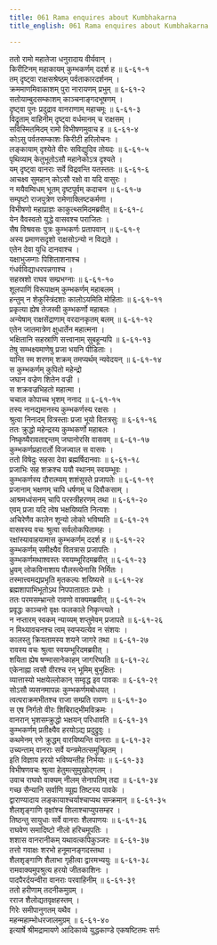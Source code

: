 ```yaml
---
title: 061 Rama enquires about Kumbhakarna
title_english: 061 Rama enquires about Kumbhakarna

---
```


<div class="audioEmbed"  caption="श्रीराम-हरिसीताराममूर्ति-घनपाठिभ्यां वचनम्" src="https://archive.org/download/Ramayana-recitation-Sriram-harisItArAmamUrti-Ghanapaati-v2/Kanda_6/Kanda_6_YK-061-Rama_enquires_about_Kumbhakarna__0.mp3"></div>

ततो रामो महातेजा धनुरादाय वीर्यवान् ।  
किरीटिनम् महाकायम् कुम्भकर्णम् ददर्श ह ॥ ६-६१-१  
तम् दृष्ट्वा राक्षसश्रेष्ठम् पर्वताकारदर्शनम् ।  
क्रममाणमिवाकाशम् पुरा नारायणम् प्रभुम् ॥ ६-६१-२  
सतोयाम्बुदसम्काशम् काञ्चनाङ्गदभूषणम् ।  
दृष्ट्वा पुनः प्रदुद्राव वानराणाम् महाचमूः ॥ ६-६१-३  
विद्रुताम् वाहिनीम् दृष्ट्वा वर्धमानम् च राक्षसम् ।  
सविस्मितमिदम् रामो विभीषणमुवाच ह ॥ ६-६१-४  
कोऽसु पर्वतसम्काशः किरीटी हरिलोचनः ।  
लङ्कायाम् दृश्येते वीरः सविद्युदिव तोयदः ॥ ६-६१-५  
पृथिव्याम् केतुभूतोऽसौ महानेकोऽत्र दृश्यते ।  
यम् दृष्ट्वा वानराः सर्वे विद्रवन्ति यतस्ततः ॥ ६-६१-६  
आचक्ष्व सुमहान् कोऽसौ रक्षो वा यदि वासुरः ।  
न मयैवम्विधम् भूतम् दृष्टपूर्वम् कदाचन ॥ ६-६१-७  
सम्पृष्टो राजपुत्रेण रामेणाक्लिष्टकर्मणा ।  
विभीषणो महाप्राज्ञः काकुत्थ्समिदमब्रवीत् ॥ ६-६१-८  
येन वैवस्वतो युद्धे वासवश्च पराजितः ।  
सैष विश्रवसः पुत्रः कुम्भकर्णः प्रतापवान् ॥ ६-६१-९  
अस्य प्रमाणसदृशो राक्षसोऽन्यो न विद्यते ।  
एतेन देवा युधि दानवाश्च ।  
यक्षाभुजम्गाः पिशिताशनाश्च ।  
गंधर्वविद्याधरपन्नगाश्च ।  
सहस्रशो राघव सम्प्रभग्नाः ॥ ६-६१-१०  
शूलपाणिं विरूपाक्षम् कुम्भकर्णम् महाबलम् ।  
हन्तुम् न शेकुस्त्रिंदशाः कालोऽयमिति मोहिताः ॥ ६-६१-११  
प्रकृत्या ह्येष तेजस्वी कुम्भकर्णो महाबलः ।  
अन्येषाम् राक्षसेंद्राणाम् वरदानकृतम् बलम् ॥ ६-६१-१२  
एतेन जातमात्रेण क्षुधार्तेन महात्मना ।  
भक्षितानि सहस्राणि सत्त्वानाम् सुबहून्यपि ॥ ६-६१-१३  
तेषु सम्भक्ष्यमाणेषु प्रजा भयनि पीडिताः ।  
यान्ति स्म शरणम् शक्रम् तमप्यर्थम् न्यवेदयन् ॥ ६-६१-१४  
स कुम्भकर्णम् कुपितो महेन्द्रो  
जघान वज्रेण शितेन वज्री ।  
स शक्रवज्रभिहतो महात्मा ।  
चचाल कोपाच्च भृशम् ननाद ॥ ६-६१-१५  
तस्य नानद्यमानस्य कुम्भकर्णस्य रक्षसः ।  
श्रुत्वा निनादम् वित्रस्ताः प्रजा भूयो वितत्रसुः ॥ ६-६१-१६  
ततः क्रुद्धो महेन्द्रस्य कुम्भकर्णो महाबलः ।  
निष्कृष्यैरावताद्दन्तम् जघानोरसि वासवम् ॥ ६-६१-१७  
कुम्भकर्णप्रहारार्तो विजज्वाल स वासवः ।  
ततो विषेदुः सहसा देवा ब्रह्मर्षिदानवाः ॥ ६-६१-१८  
प्रजाभिः सह शक्रश्च ययौ स्थानम् स्वयम्भूवः ।  
कुम्भकर्णस्य दौरात्म्यम् शशंसुस्ते प्रजापतेः ॥ ६-६१-१९  
प्रजानाम् भक्षणम् चापि धर्षणम् च दिवौकसाम् ।  
आश्रमध्वंसनम् चापि परस्त्रीहरणम् तथा ॥ ६-६१-२०  
एवम् प्रजा यदि त्वेष भक्षयिष्यति नित्यशः ।  
अचिरेणैव कालेन शून्यो लोको भविष्यति ॥ ६-६१-२१  
वासवस्य वचः श्रुत्वा सर्वलोकपितामहः ।  
रक्षांस्यावाहयामास कुम्भकर्णम् ददर्श ह ॥ ६-६१-२२  
कुम्भकर्णम् समीक्ष्यैव वितत्रास प्रजापतिः ।  
कुम्भकर्णमथाश्वस्तः स्वयम्भूरिदमब्रवीत् ॥ ६-६१-२३  
ध्रुवम् लोकविनाशाय पौलस्त्येनासि निर्मितः ।  
तस्मात्त्वमद्यप्रभृति मृतकल्पः शयिष्यसे ॥ ६-६१-२४  
ब्रह्मशापाभिभूतोऽथ निपपाताग्रतः प्रभोः ।  
ततः परमसम्भ्रान्तो रावणो वाक्यमब्रवीत् ॥ ६-६१-२५  
प्रवृद्धः काञ्चनो वृक्षः फलकाले निकृन्त्यते ।  
न नप्तारम् स्वकम् न्याय्यम् शप्तुमेवम् प्रजापते ॥ ६-६१-२६  
न मिथ्यावचनश्च त्वम् स्वप्स्यत्येव न संशयः ।  
कालस्तु क्रियतामस्य शयने जागरे तथा ॥ ६-६१-२७  
रावस्य वचः श्रुत्वा स्वयम्भूरिदमब्रवीत् ।  
शयिता ह्येष षण्मासानेकाहम् जागरिष्यति ॥ ६-६१-२८  
एकेनाह्ना त्वसौ वीरश्च रन् भूमिम् बुभुक्षितः ।  
व्यात्तास्यो भक्षयेल्लोकान् सम्वृद्ध इव पावकः ॥ ६-६१-२९  
सोऽसौ व्यसनमापन्नः कुम्भकर्णमबोधयत् ।  
त्वत्पराक्रमभीतश्च राजा सम्प्रति रावणः ॥ ६-६१-३०  
स एष निर्गतो वीरः शिबिराद्भीमविक्रमः ।  
वानरान् भृशसम्क्रुद्धो भक्षयन् परिधावति ॥ ६-६१-३१  
कुम्भकर्णम् प्रतीक्ष्यैव हरयोऽद्य प्रदुद्रुवुः ।  
कथमेनम् रणे क्रुद्धम् वारयिष्यन्ति वानराः ॥ ६-६१-३२  
उच्यन्ताम् वानराः सर्वे यन्त्रमेतत्समुच्छ्रितम् ।  
इति विज्ञाय हरयो भविष्यन्तीह निर्भयाः ॥ ६-६१-३३  
विभीषणवचः श्रुत्वा हेतुमत्सुमुखोद्गतम् ।  
उवाच राघवो वाक्यम् नीलम् सेनापतिम् तदा ॥ ६-६१-३४  
गच्छ सैन्यानि सर्वाणि व्यूह्य तिष्टस्य पावके ।  
द्वाराण्यादाय लङ्कायाश्चर्याश्चाप्यथ सम्क्रमान् ॥ ६-६१-३५  
शैलशृङ्गाणि वृक्षांश्च शिलाश्चाप्युपसम्हर ।  
तिष्ठन्तु सायुधाः सर्वे वानराः शैलपाणयः ॥ ६-६१-३६  
राघवेण समादिष्टो नीलो हरिचमूपतिः ।  
शशास वानरानीकम् यथावत्कपिकुञ्जरः ॥ ६-६१-३७  
तत्तो गवाक्षः शरभो हनूमानङ्गदस्तथा ।  
शैलशृङ्गाणि शैलाभा गृहीत्वा द्वारमभ्ययुः ॥ ६-६१-३८  
रामवाक्यमुपश्रुत्य हरयो जीतकाशिनः ।  
पादपैरर्दयन्वीरा वानराः परवाहिनीम् ॥ ६-६१-३९  
ततो हरीणाम् तदनीकमुग्रम् ।  
रराज शैलोद्यतवृक्षहस्तम् ।  
गिरेः समीपानुगतम् यथैव ।  
महन्महाम्भोधरजालमुग्रम् ॥ ६-६१-४०  
इत्यार्षे श्रीमद्रामायणे आदिकाव्ये युद्धकाण्डे एकषष्टितमः सर्गः